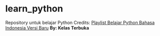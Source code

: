 # learn_python

Repository untuk belajar Python
Credits: 
  [Playlist Belajar Python Bahasa Indonesia Versi Baru](https://www.youtube.com/playlist?list=PLZS-MHyEIRo7cgStrKAMhgnOT66z2qKz1) 
  **By: Kelas Terbuka**
